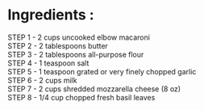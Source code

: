 <h1><b>Ingredients :</b></h1>
STEP 1 - 2 cups uncooked elbow macaroni <br>
STEP 2 - 2 tablespoons butter <br>
STEP 3 - 2 tablespoons all-purpose flour <br>
STEP 4 - 1 teaspoon salt <br>
STEP 5 - 1 teaspoon grated or very finely chopped garlic <br>
STEP 6 - 2 cups milk <br>
STEP 7 - 2 cups shredded mozzarella cheese (8 oz) <br>
STEP 8 - 1/4 cup chopped fresh basil leaves <br>
